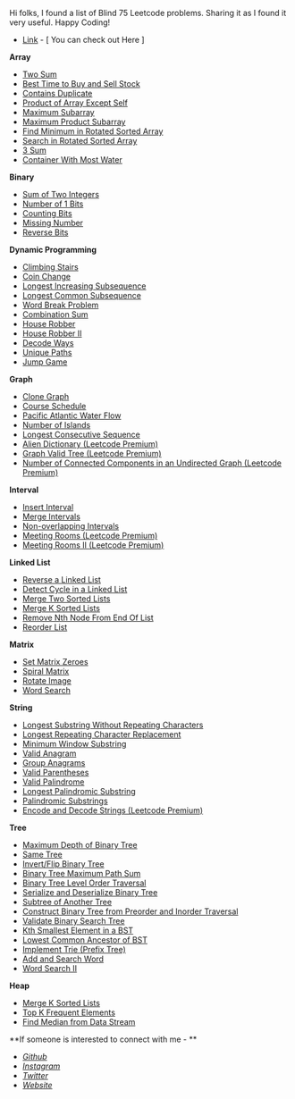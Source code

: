 Hi folks, I found a list of Blind 75 Leetcode problems. Sharing it as I found it very useful.
Happy Coding!

* [Link](https://leetcode.com/discuss/interview-question/2627067/Blind-75-LeetCode-Questions) - [ You can check out Here ]

**Array**
* [Two Sum](https://leetcode.com/problems/two-sum/)
* [Best Time to Buy and Sell Stock](https://leetcode.com/problems/best-time-to-buy-and-sell-stock/)
* [Contains Duplicate](https://leetcode.com/problems/contains-duplicate/)
* [Product of Array Except Self](https://leetcode.com/problems/product-of-array-except-self/)
* [Maximum Subarray](https://leetcode.com/problems/maximum-subarray/)
* [Maximum Product Subarray](https://leetcode.com/problems/maximum-product-subarray/)
* [Find Minimum in Rotated Sorted Array](https://leetcode.com/problems/find-minimum-in-rotated-sorted-array/)
* [Search in Rotated Sorted Array](https://leetcode.com/problems/search-in-rotated-sorted-array/)
* [3 Sum](https://leetcode.com/problems/3sum/)
* [Container With Most Water](https://leetcode.com/problems/container-with-most-water/)

**Binary**
* [Sum of Two Integers](https://leetcode.com/problems/sum-of-two-integers/)
* [Number of 1 Bits](https://leetcode.com/problems/number-of-1-bits/)
* [Counting Bits](https://leetcode.com/problems/counting-bits/)
* [Missing Number](https://leetcode.com/problems/missing-number/)
* [Reverse Bits](https://leetcode.com/problems/reverse-bits/)

**Dynamic Programming**
* [Climbing Stairs](https://leetcode.com/problems/climbing-stairs/)
* [Coin Change](https://leetcode.com/problems/coin-change/)
* [Longest Increasing Subsequence](https://leetcode.com/problems/longest-increasing-subsequence/)
* [Longest Common Subsequence](https://leetcode.com/problems/longest-common-subsequence/)
* [Word Break Problem](https://leetcode.com/problems/word-break/)
* [Combination Sum](https://leetcode.com/problems/combination-sum-iv/)
* [House Robber](https://leetcode.com/problems/house-robber/)
* [House Robber II](https://leetcode.com/problems/house-robber-ii/)
* [Decode Ways](https://leetcode.com/problems/decode-ways/)
* [Unique Paths](https://leetcode.com/problems/unique-paths/)
* [Jump Game](https://leetcode.com/problems/jump-game/)

**Graph**
* [Clone Graph](https://leetcode.com/problems/clone-graph/)
* [Course Schedule](https://leetcode.com/problems/course-schedule/)
* [Pacific Atlantic Water Flow](https://leetcode.com/problems/pacific-atlantic-water-flow/)
* [Number of Islands](https://leetcode.com/problems/number-of-islands/)
* [Longest Consecutive Sequence](https://leetcode.com/problems/longest-consecutive-sequence/)
* [Alien Dictionary (Leetcode Premium)](https://leetcode.com/problems/alien-dictionary/)
* [Graph Valid Tree (Leetcode Premium)](https://leetcode.com/problems/graph-valid-tree/)
* [Number of Connected Components in an Undirected Graph (Leetcode Premium)](https://leetcode.com/problems/number-of-connected-components-in-an-undirected-graph/)

**Interval**
* [Insert Interval](https://leetcode.com/problems/insert-interval/)
* [Merge Intervals](https://leetcode.com/problems/merge-intervals/)
* [Non-overlapping Intervals](https://leetcode.com/problems/non-overlapping-intervals/)
* [Meeting Rooms (Leetcode Premium)](https://leetcode.com/problems/meeting-rooms/)
* [Meeting Rooms II (Leetcode Premium)](https://leetcode.com/problems/meeting-rooms-ii/)

**Linked List**
* [Reverse a Linked List](https://leetcode.com/problems/reverse-linked-list/)
* [Detect Cycle in a Linked List](https://leetcode.com/problems/linked-list-cycle/)
* [Merge Two Sorted Lists](https://leetcode.com/problems/merge-two-sorted-lists/)
* [Merge K Sorted Lists](https://leetcode.com/problems/merge-k-sorted-lists/)
* [Remove Nth Node From End Of List](https://leetcode.com/problems/remove-nth-node-from-end-of-list/)
* [Reorder List](https://leetcode.com/problems/reorder-list/)

**Matrix**
* [Set Matrix Zeroes](https://leetcode.com/problems/set-matrix-zeroes/)
* [Spiral Matrix](https://leetcode.com/problems/spiral-matrix/)
* [Rotate Image](https://leetcode.com/problems/rotate-image/)
* [Word Search](https://leetcode.com/problems/word-search/)

**String**
* [Longest Substring Without Repeating Characters](https://leetcode.com/problems/longest-substring-without-repeating-characters/)
* [Longest Repeating Character Replacement](https://leetcode.com/problems/longest-repeating-character-replacement/)
* [Minimum Window Substring](https://leetcode.com/problems/minimum-window-substring/)
* [Valid Anagram](https://leetcode.com/problems/valid-anagram/)
* [Group Anagrams](https://leetcode.com/problems/group-anagrams/)
* [Valid Parentheses](https://leetcode.com/problems/valid-parentheses/)
* [Valid Palindrome](https://leetcode.com/problems/valid-palindrome/)
* [Longest Palindromic Substring](https://leetcode.com/problems/longest-palindromic-substring/)
* [Palindromic Substrings](https://leetcode.com/problems/palindromic-substrings/)
* [Encode and Decode Strings (Leetcode Premium)](https://leetcode.com/problems/encode-and-decode-strings/)

**Tree**
* [Maximum Depth of Binary Tree](https://leetcode.com/problems/maximum-depth-of-binary-tree/)
* [Same Tree](https://leetcode.com/problems/same-tree/)
* [Invert/Flip Binary Tree](https://leetcode.com/problems/invert-binary-tree/)
* [Binary Tree Maximum Path Sum](https://leetcode.com/problems/binary-tree-maximum-path-sum/)
* [Binary Tree Level Order Traversal](https://leetcode.com/problems/binary-tree-level-order-traversal/)
* [Serialize and Deserialize Binary Tree](https://leetcode.com/problems/serialize-and-deserialize-binary-tree/)
* [Subtree of Another Tree](https://leetcode.com/problems/subtree-of-another-tree/)
* [Construct Binary Tree from Preorder and Inorder Traversal](https://leetcode.com/problems/construct-binary-tree-from-preorder-and-inorder-traversal/)
* [Validate Binary Search Tree](https://leetcode.com/problems/validate-binary-search-tree/)
* [Kth Smallest Element in a BST](https://leetcode.com/problems/kth-smallest-element-in-a-bst/)
* [Lowest Common Ancestor of BST](https://leetcode.com/problems/lowest-common-ancestor-of-a-binary-search-tree/)
* [Implement Trie (Prefix Tree)](https://leetcode.com/problems/implement-trie-prefix-tree/)
* [Add and Search Word](https://leetcode.com/problems/design-add-and-search-words-data-structure/)
* [Word Search II](https://leetcode.com/problems/word-search-ii/)

**Heap**
* [Merge K Sorted Lists](https://leetcode.com/problems/merge-k-sorted-lists/)
* [Top K Frequent Elements](https://leetcode.com/problems/top-k-frequent-elements/)
* [Find Median from Data Stream](https://leetcode.com/problems/find-median-from-data-stream/)


**If someone is interested to connect with me - **
* [*Github*](https://github.com/utkarshgarg62)
* [*Instagram*](https://www.instagram.com/utkarshh_garg/)
* [*Twitter*](https://twitter.com/utkarshgarg143)
* [*Website*](https://utkarshhgarg.netlify.app/)